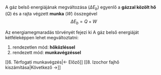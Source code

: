 A gáz belső energiájának megváltozása ($\Delta E_b$) egyenlő a **gázzal közölt hő** ($Q$) és a rajta végzett **munka** ($W$) összegével
$$
\Delta E_b = Q + W
$$

Az energiamegmaradás törvényét fejezi ki
A gáz belső energiáját kétféleképpen lehet megváltoztatni:
1. rendezetlen mód: **hőközléssel**
2. rendezett mód: **munkavégzéssel**

[[6. Térfogati munkavégzés|← Előző]]
[[8. Izochor fajhő kiszámítása|Következő →]]